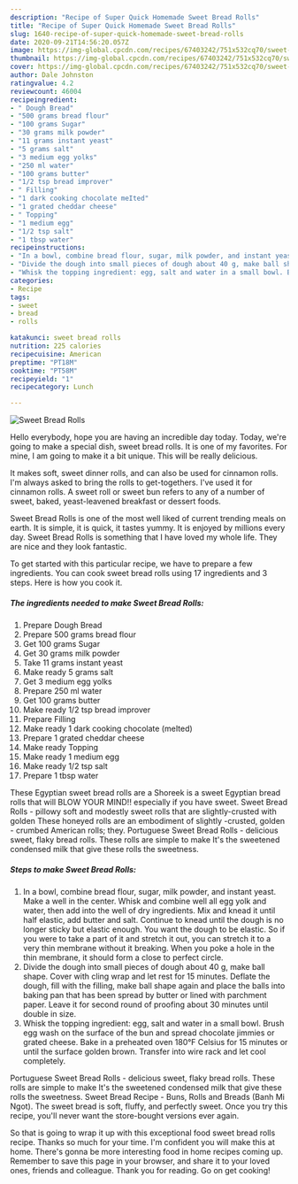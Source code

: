 ```yaml
---
description: "Recipe of Super Quick Homemade Sweet Bread Rolls"
title: "Recipe of Super Quick Homemade Sweet Bread Rolls"
slug: 1640-recipe-of-super-quick-homemade-sweet-bread-rolls
date: 2020-09-21T14:56:20.057Z
image: https://img-global.cpcdn.com/recipes/67403242/751x532cq70/sweet-bread-rolls-recipe-main-photo.jpg
thumbnail: https://img-global.cpcdn.com/recipes/67403242/751x532cq70/sweet-bread-rolls-recipe-main-photo.jpg
cover: https://img-global.cpcdn.com/recipes/67403242/751x532cq70/sweet-bread-rolls-recipe-main-photo.jpg
author: Dale Johnston
ratingvalue: 4.2
reviewcount: 46004
recipeingredient:
- " Dough Bread"
- "500 grams bread flour"
- "100 grams Sugar"
- "30 grams milk powder"
- "11 grams instant yeast"
- "5 grams salt"
- "3 medium egg yolks"
- "250 ml water"
- "100 grams butter"
- "1/2 tsp bread improver"
- " Filling"
- "1 dark cooking chocolate meIted"
- "1 grated cheddar cheese"
- " Topping"
- "1 medium egg"
- "1/2 tsp salt"
- "1 tbsp water"
recipeinstructions:
- "In a bowl, combine bread flour, sugar, milk powder, and instant yeast. Make a well in the center. Whisk and combine well all egg yolk and water, then add into the well of dry ingredients. Mix and knead it until half elastic, add butter and salt. Continue to knead until the dough is no longer sticky but elastic enough. You want the dough to be elastic. So if you were to take a part of it and stretch it out, you can stretch it to a very thin membrane without it breaking. When you poke a hole in the thin membrane, it should form a close to perfect circle."
- "Divide the dough into small pieces of dough about 40 g, make ball shape. Cover with cling wrap and let rest for 15 minutes. Deflate the dough, fill with the filling, make ball shape again and place the balls into baking pan that has been spread by butter or lined with parchment paper. Leave it for second round of proofing about 30 minutes until double in size."
- "Whisk the topping ingredient: egg, salt and water in a small bowl. Brush egg wash on the surface of the bun and spread chocolate jimmies or grated cheese. Bake in a preheated oven 180°F Celsius for 15 minutes or until the surface golden brown. Transfer into wire rack and let cool completely."
categories:
- Recipe
tags:
- sweet
- bread
- rolls

katakunci: sweet bread rolls 
nutrition: 225 calories
recipecuisine: American
preptime: "PT18M"
cooktime: "PT58M"
recipeyield: "1"
recipecategory: Lunch

---
```



![Sweet Bread Rolls](https://img-global.cpcdn.com/recipes/67403242/751x532cq70/sweet-bread-rolls-recipe-main-photo.jpg)

Hello everybody, hope you are having an incredible day today. Today, we're going to make a special dish, sweet bread rolls. It is one of my favorites. For mine, I am going to make it a bit unique. This will be really delicious.

It makes soft, sweet dinner rolls, and can also be used for cinnamon rolls. I&#39;m always asked to bring the rolls to get-togethers. I&#39;ve used it for cinnamon rolls. A sweet roll or sweet bun refers to any of a number of sweet, baked, yeast-leavened breakfast or dessert foods.

Sweet Bread Rolls is one of the most well liked of current trending meals on earth. It is simple, it is quick, it tastes yummy. It is enjoyed by millions every day. Sweet Bread Rolls is something that I have loved my whole life. They are nice and they look fantastic.


To get started with this particular recipe, we have to prepare a few ingredients. You can cook sweet bread rolls using 17 ingredients and 3 steps. Here is how you cook it.

<!--inarticleads1-->

##### The ingredients needed to make Sweet Bread Rolls:

1. Prepare  Dough Bread
1. Prepare 500 grams bread flour
1. Get 100 grams Sugar
1. Get 30 grams milk powder
1. Take 11 grams instant yeast
1. Make ready 5 grams salt
1. Get 3 medium egg yolks
1. Prepare 250 ml water
1. Get 100 grams butter
1. Make ready 1/2 tsp bread improver
1. Prepare  Filling
1. Make ready 1 dark cooking chocolate (meIted)
1. Prepare 1 grated cheddar cheese
1. Make ready  Topping
1. Make ready 1 medium egg
1. Make ready 1/2 tsp salt
1. Prepare 1 tbsp water


These Egyptian sweet bread rolls are a Shoreek is a sweet Egyptian bread rolls that will BLOW YOUR MIND!! especially if you have sweet. Sweet Bread Rolls - pillowy soft and modestly sweet rolls that are slightly-crusted with golden These honeyed rolls are an embodiment of slightly -crusted, golden - crumbed American rolls; they. Portuguese Sweet Bread Rolls - delicious sweet, flaky bread rolls. These rolls are simple to make It&#39;s the sweetened condensed milk that give these rolls the sweetness. 

<!--inarticleads2-->

##### Steps to make Sweet Bread Rolls:

1. In a bowl, combine bread flour, sugar, milk powder, and instant yeast. Make a well in the center. Whisk and combine well all egg yolk and water, then add into the well of dry ingredients. Mix and knead it until half elastic, add butter and salt. Continue to knead until the dough is no longer sticky but elastic enough. You want the dough to be elastic. So if you were to take a part of it and stretch it out, you can stretch it to a very thin membrane without it breaking. When you poke a hole in the thin membrane, it should form a close to perfect circle.
1. Divide the dough into small pieces of dough about 40 g, make ball shape. Cover with cling wrap and let rest for 15 minutes. Deflate the dough, fill with the filling, make ball shape again and place the balls into baking pan that has been spread by butter or lined with parchment paper. Leave it for second round of proofing about 30 minutes until double in size.
1. Whisk the topping ingredient: egg, salt and water in a small bowl. Brush egg wash on the surface of the bun and spread chocolate jimmies or grated cheese. Bake in a preheated oven 180°F Celsius for 15 minutes or until the surface golden brown. Transfer into wire rack and let cool completely.


Portuguese Sweet Bread Rolls - delicious sweet, flaky bread rolls. These rolls are simple to make It&#39;s the sweetened condensed milk that give these rolls the sweetness. Sweet Bread Recipe - Buns, Rolls and Breads (Banh Mi Ngot). The sweet bread is soft, fluffy, and perfectly sweet. Once you try this recipe, you&#39;ll never want the store-bought versions ever again. 

So that is going to wrap it up with this exceptional food sweet bread rolls recipe. Thanks so much for your time. I'm confident you will make this at home. There's gonna be more interesting food in home recipes coming up. Remember to save this page in your browser, and share it to your loved ones, friends and colleague. Thank you for reading. Go on get cooking!
